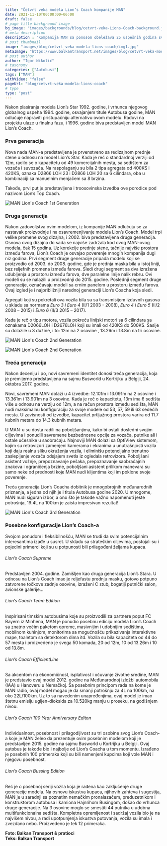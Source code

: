 ```yaml
---
title: "Četvrt veka modela Lion’s Coach kompanije MAN"
date: 2021-11-10T00:00:00+06:00
draft: false
# page title background image
bg_image: "images/backgrounds/blog/cetvrt-veka-Lions-Coach-background.jpg"
# meta description
description : "Kompanija MAN sa ponosom obeležava 25 uspešnih godina svog modela Lion’s Coach. Razvojni put ovog modela bio je izuzetno progresivan i temeljan. Nešto što je ovaj model činilo prepoznatljivim jesu tehnička rešenja sigurnosti i bezbednosti, koja su uvek bila na prvom mestu, ali i dizajn, koji se uz male korekcije temeljio na istoj čak osnovi deceniju i po."
# post thumbnail
image: "images/blog/cetvrt-veka-modela-lions-coach/img1.jpg"
metaImage: "https://www.balkantransport.net/images/blog/cetvrt-veka-modela-lions-coach/img1.jpg"
# post author
author: "Igor Nikolić"
# taxonomy
categories: ["Autobusi"]
tags: ["MAN"]
withVideo: "false"
pageUrl: "blog/cetvrt-veka-modela-lions-coach"
# type
type: "post"
---
```


Nakon plasiranja modela Lion’s Star 1992. godine, i vrhunca njegovog globalnog uspeha 1994. godine, osvajanjem titule Autobusa godine, MAN odlučuje napraviti pristupačniju alternativu ovom modelu. Radovi na projektu ulaze u finalnu fazu, i 1996. godine biva predstavljen model MAN Lion’s Coach. 

### Prva generacija

Nova nada MAN-a predstavljena je prvenstveno sa redizajnom prednje stene u odnosu na model Lion’s Star. Kada je reč o standardnoj verziji od 12m, radilo se o kapacitetu od 49 komercijalnih mesta, sa sedištem za vozača i suvozača. Na raspolaganju su bila 2 tipa agregata od 400KS i 420KS, oznaka D2866 LOH 23 i D2866 LOH 20 sa 6 cilindara, oba u kombinaciji sa manuelnim menjačem sa 8 brzina.

Takođe, prvi put je predstavljena i troosovinska izvedba ove porodice pod nazivom Lion’s Top Coach.

![MAN Lion's Coach 1st Generation](/images/blog/cetvrt-veka-modela-lions-coach/img2.jpg "MAN Lion's Coach 1st Generation")

### Druga generacija

Nakon zadovoljstva ovim modelom, iz kompanije MAN odlučuju se za nastavak proizvodnje i na osavremenjivanje modela Lion’s Coach. Model trpi velike promene svog dizajna, i 2002. biva predstavljena druga generacija. Osnova ovog dizajna do sada se najviše zadržala kod ovog MAN-ovog modela, čak 15 godina. Uz korekcije prednje stene, tačnije najviše prostora između farova, Lion’s Coach je osvajao poverenje mnogih kompanija dugi niz godina. Prvi segment druge generacije pripada modelu koji se proizvodio od 2003. do 2008. godine, gde je prednja maska bila u istoj liniji, bez reljefnih promena između farova. Sledi drugi segment sa dva izražena udubljenja u prostoru između farova, dve paralelne linije nalik rebru. Ovi modeli su se nalazili u proizvodnji do 2015. godine. Poslednji segment druge generacije, označavaju modeli sa crnim panelom u prostoru između farova. Ovaj izgled je i najpribližniji narednoj generaciji Lion’s Coacha koja sledi.

Agregati koji su pokretali ova vozila bila su sa transmisijom izduvnih gasova u skladu sa normama *Euro 3 i Euro 4* (II/1 2003 - 2008), *Euro 4 i Euro 5* (II/2 2008 – 2015) i *Euro 6* (II/3 2015 – 2017).

Kada je reč o tipu motora, vozila pokreću linijski motori sa 6 cilindara sa oznakama D2066LOH i D2676LOH koji su imali od 420KS do 500KS. Šasije su dolazile u 3 dužine, i to: 12m na 2 osovine , 13.26m i 13.8m na tri osovine.

![MAN Lion's Coach 2nd Generation](/images/blog/cetvrt-veka-modela-lions-coach/img3.jpg "MAN Lion's Coach 2nd Generation")

![MAN Lion's Coach 2nd Generation](/images/blog/cetvrt-veka-modela-lions-coach/img4.jpg "MAN Lion's Coach 2nd Generation")

### Treća generacija

Nakon deceniju i po, novi savremeni identitet donosi treća generacija, koja je premijerno predstavljena na sajmu Busworld u Kortrijku u Belgiji, 24. oktobra 2017. godine.

Novi, savremeni MAN dolazi u 4 izvedbe: 12.101m i 13.091m na 2 osovine i 13.361m i 13.901m na 3 osovine. Kada je reč o kapacitetu, 13m ima 6 sedišta više u odnosu na verziju od 12m, a na račun prostora između sedišta, MAN nudi maksimalnu konfiguraciju za svoje modele od 53, 57, 59 ili 63 sedećih mesta. U zavisnosti od izvedbe, kapacitet prtljažnog prostora varira od 11.7 kubnih metara do 14.3 kubnih metara.

U MAN-u su dosta radili na poboljšanjima, kako bi ostali dosledni svojim ciljevima i ponudili savremene bezbednosne opcije za vozača, putnike ali i ostale učesnike u saobraćaju. Najnoviji MAN dolazi sa OptiView sistemom, kojim su retrovizori zamenjeni kamerama i ekranima u unutrašnjosti vozila koji daju realnu sliku okruženja vozila, i eliminišu potencijalno trenutno zaslepljenje vozača odsjajem svetla iz ogledala retrovizora. Poboljšani asistent vožnje, prepoznavanje pešaka, prepoznavanje saobraćajnih znakova i ograničenja brzine, poboljšani asistent prilikom manevara su samo neke od prednosti koje MAN nudi klijentima koji im poklone svoje poverenje.

Treća generacija Lion’s Coacha dobitnik je mnogobrojnih međunarodnih priznanja, a jedna od njih je i titula Autobusa godine 2020.
U mnogome, MAN nudi siguran izbor, a ono što je takođe važno napomenuti jeste potrošnja, 19.4L na 100km je zaista impresivan rezultat!

![MAN Lion's Coach 3rd Generation](/images/blog/cetvrt-veka-modela-lions-coach/img5.jpg "MAN Lion's Coach 3rd Generation")

### Posebne konfiguracije Lion’s Coach-a

Svojom ponudom i fleksibilnošću, MAN se trudi da svim potencijalnim interesantima izađe u susret. U skladu sa strateškim ciljevima, postojali su i pojedini primerci koji su u potpunosti bili prilagođeni željama kupaca.

###### Lion’s Coach Supreme
Predstavljen 2004. godine. Zamišljen kao druga generacija Lion’s Stara. U odnosu na Lion’s Coach imao je reljefastu prednju masku, gotovo potpuno zatvorene točkove zadnje osovine, izraženi C stub, bogatiji putnički salon, avionske galerije…

###### Lion’s Coach Team Edition
Inspirisani timskim autobusima koje su proizvodili za partnere poput FC Bayern iz Minhena, MAN je ponudio posebnu ediciju modela Lion’s Coach sa znatno većim paketom opreme, masivnijim i udobnijim sedištima, mobilnom kuhinjom, monitorima sa mogućnošću prikazivanja interaktivne mape, toaletom sa detektorom dima itd. Vozila su bila kapaciteta od 44 do 57 mesta i proizvedeno je svega 50 komada, 20 od 12m, 10 od 13.26m i 10 od 13.8m.

###### Lion’s Coach EfficientLine 
Sa akcentom na ekonomičnost, isplativost i očuvanje životne sredine, MAN je predstavio ovaj model 2012. godine na Međunarodnoj izložbi automobila (IAA) u Hanoveru u Nemačkoj. Sa posebnim principom rada na kome je MAN radio, ovaj model mogao je da smanji potrošnju za 4L na 100km, na oko 22L/100km. Uz to sa navedenim unapređenjima, ovaj model je imao štetnu emisiju ugljen-dioksida za 10.520kg manju u proseku, na godišnjem nivou.

###### Lion’s Coach 100 Year Anniversary Editon
Individualnost, posebnost i prilagodljivost su tri osobine svog Lion’s Coach-a koje je MAN želeo da prezentuje ovim posebnim modelom koji je predstavljen 2015. godine na sajmu Busworld u Kortrijku u Belgiji. Ovaj autobus je takođe bio i najbolje od Lion’s Coacha u tom momentu. Izrađeno je posebnih 100 primeraka koji su bili namenjeni kupcima koji vole MAN i njegovu posebnost.

###### Lion’s Coach Bussing Edition
Reč je o posebnoj seriji vozila koja je rađena kao zaključenje druge generacije modela. Na osnovu iskustva kupaca, njihovih zahteva i sugestija, MAN je u saradnji sa poznatim nemačkim pronalazačem, preduzetnikom i konstruktorom autobusa i kamiona Hajnrihom Busingom, došao do vrhunca druge generacije. Na 3 osovine moglo se smestiti 44 putnika u udobna multifunkcionalna sedišta. Kompletna opremljenost i sadržaj vozila bio je na najvišem nivou, a radi upotpunjenja iskustva putovanja, vozila su imala i zvezdano nebo. Proizvedeno je tek 12 primeraka.


**Foto: Balkan Transport & pratioci**\
**Teks: Balkan Transport**